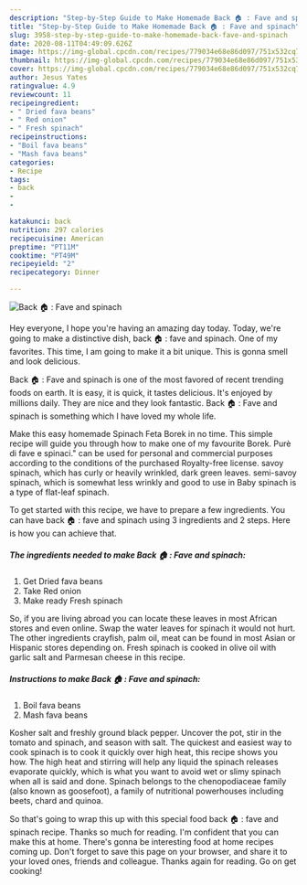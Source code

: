```yaml
---
description: "Step-by-Step Guide to Make Homemade Back 🏠 : Fave and spinach"
title: "Step-by-Step Guide to Make Homemade Back 🏠 : Fave and spinach"
slug: 3958-step-by-step-guide-to-make-homemade-back-fave-and-spinach
date: 2020-08-11T04:49:09.626Z
image: https://img-global.cpcdn.com/recipes/779034e68e86d097/751x532cq70/back-🏠-fave-and-spinach-recipe-main-photo.jpg
thumbnail: https://img-global.cpcdn.com/recipes/779034e68e86d097/751x532cq70/back-🏠-fave-and-spinach-recipe-main-photo.jpg
cover: https://img-global.cpcdn.com/recipes/779034e68e86d097/751x532cq70/back-🏠-fave-and-spinach-recipe-main-photo.jpg
author: Jesus Yates
ratingvalue: 4.9
reviewcount: 11
recipeingredient:
- " Dried fava beans"
- " Red onion"
- " Fresh spinach"
recipeinstructions:
- "Boil fava beans"
- "Mash fava beans"
categories:
- Recipe
tags:
- back
- 
- 

katakunci: back   
nutrition: 297 calories
recipecuisine: American
preptime: "PT11M"
cooktime: "PT49M"
recipeyield: "2"
recipecategory: Dinner

---
```



![Back 🏠 : Fave and spinach](https://img-global.cpcdn.com/recipes/779034e68e86d097/751x532cq70/back-🏠-fave-and-spinach-recipe-main-photo.jpg)

Hey everyone, I hope you're having an amazing day today. Today, we're going to make a distinctive dish, back 🏠 : fave and spinach. One of my favorites. This time, I am going to make it a bit unique. This is gonna smell and look delicious.

Back 🏠 : Fave and spinach is one of the most favored of recent trending foods on earth. It is easy, it is quick, it tastes delicious. It's enjoyed by millions daily. They are nice and they look fantastic. Back 🏠 : Fave and spinach is something which I have loved my whole life.

Make this easy homemade Spinach Feta Borek in no time. This simple recipe will guide you through how to make one of my favourite Borek. Purè di fave e spinaci.&#34; can be used for personal and commercial purposes according to the conditions of the purchased Royalty-free license. savoy spinach, which has curly or heavily wrinkled, dark green leaves. semi-savoy spinach, which is somewhat less wrinkly and good to use in Baby spinach is a type of flat-leaf spinach.


To get started with this recipe, we have to prepare a few ingredients. You can have back 🏠 : fave and spinach using 3 ingredients and 2 steps. Here is how you can achieve that.

<!--inarticleads1-->

##### The ingredients needed to make Back 🏠 : Fave and spinach:

1. Get  Dried fava beans
1. Take  Red onion
1. Make ready  Fresh spinach


So, if you are living abroad you can locate these leaves in most African stores and even online. Swap the water leaves for spinach it would not hurt. The other ingredients crayfish, palm oil, meat can be found in most Asian or Hispanic stores depending on. Fresh spinach is cooked in olive oil with garlic salt and Parmesan cheese in this recipe. 

<!--inarticleads2-->

##### Instructions to make Back 🏠 : Fave and spinach:

1. Boil fava beans
1. Mash fava beans


Kosher salt and freshly ground black pepper. Uncover the pot, stir in the tomato and spinach, and season with salt. The quickest and easiest way to cook spinach is to cook it quickly over high heat, this recipe shows you how. The high heat and stirring will help any liquid the spinach releases evaporate quickly, which is what you want to avoid wet or slimy spinach when all is said and done. Spinach belongs to the chenopodiaceae family (also known as goosefoot), a family of nutritional powerhouses including beets, chard and quinoa. 

So that's going to wrap this up with this special food back 🏠 : fave and spinach recipe. Thanks so much for reading. I'm confident that you can make this at home. There's gonna be interesting food at home recipes coming up. Don't forget to save this page on your browser, and share it to your loved ones, friends and colleague. Thanks again for reading. Go on get cooking!
